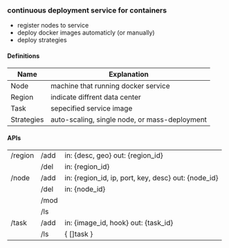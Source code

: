 ### continuous deployment service for containers

* register nodes to service
* deploy docker images automaticly (or manually)
* deploy strategies

#### Definitions

| Name | Explanation |
| ---- | ----------- |
| Node   | machine that running docker service |
| Region | indicate diffrent data center |
| Task   | sepecified service image |
| Strategies | auto-scaling, single node, or mass-deployment |

#### APIs

|   |   |   |
| --- | --- | --- |
| /region | /add | in: {desc, geo} out: {region_id} |
|         | /del | in: {region_id} |
| /node   | /add | in: {region_id, ip, port, key, desc} out: {node_id} |
|         | /del | in: {node_id} |
|         | /mod |   |
|         | /ls  |   |
| /task   | /add | in: {image_id, hook} out: {task_id} |
|         | /ls  | { []task } |
